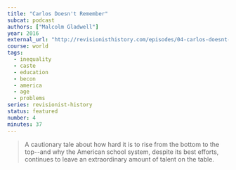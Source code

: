 ```yaml
---
title: "Carlos Doesn't Remember"
subcat: podcast
authors: ["Malcolm Gladwell"]
year: 2016
external_url: "http://revisionisthistory.com/episodes/04-carlos-doesnt-remember"
course: world
tags:
  - inequality
  - caste
  - education
  - becon
  - america
  - age
  - problems
series: revisionist-history
status: featured
number: 4
minutes: 37
---
```


> A cautionary tale about how hard it is to rise from the bottom to the top--and why the American school system, despite its best efforts, continues to leave an extraordinary amount of talent on the table.
